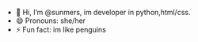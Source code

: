 - 👋 Hi, I’m @sunmers, im developer in python,html/css.
- 😄 Pronouns: she/her
- ⚡ Fun fact: im like penguins

<!---
sunmers/sunmers is a ✨ special ✨ repository because its `README.md` (this file) appears on your GitHub profile.
You can click the Preview link to take a look at your changes.
--->
